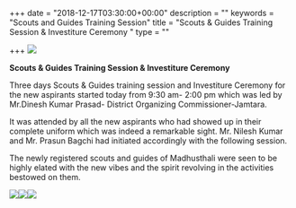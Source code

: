 +++
date = "2018-12-17T03:30:00+00:00"
description = ""
keywords = "Scouts and Guides Training Session"
title = "Scouts & Guides Training Session & Investiture Ceremony "
type = ""

+++
![](/uploads/2019/05/24/IMG-20181218-WA0048.jpg)

**Scouts & Guides Training Session & Investiture Ceremony**

Three days Scouts & Guides training session and Investiture Ceremony for the new aspirants started today from 9:30 am- 2:00 pm which was led by Mr.Dinesh Kumar Prasad- District Organizing Commissioner-Jamtara. 

It was attended by all the new aspirants who had showed up in their complete uniform which was indeed a remarkable sight. Mr. Nilesh Kumar and Mr. Prasun Bagchi had initiated accordingly with the following session.

The newly registered scouts and guides of Madhusthali were seen to be highly elated with the new vibes and the spirit revolving in the activities bestowed on them.  

![](/uploads/2019/05/24/DVS_6537.JPG)![](/uploads/2019/05/24/DVS_6538.JPG)![](/uploads/2019/05/24/IMG-20181219-WA0138.jpg)